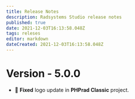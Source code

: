 ```yaml
---
title: Release Notes
description: Radsystems Studio release notes
published: true
date: 2021-12-03T16:13:58.048Z
tags: releses
editor: markdown
dateCreated: 2021-12-03T16:13:58.048Z
---
```


# Version - 5.0.0
- :bug: **Fixed** logo update in **PHPrad Classic** project.